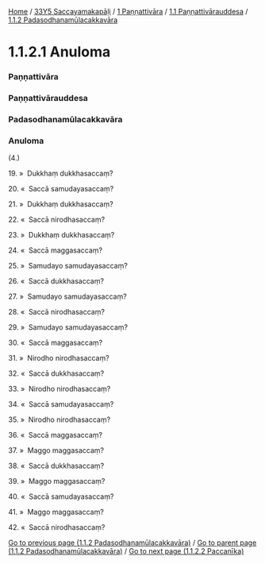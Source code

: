 
[Home](/) / [33Y5 Saccayamakapāḷi](../../../../33Y5.md) / [1 Paṇṇattivāra](../../../1.md) / [1.1 Paṇṇattivārauddesa](../../1.1.md) / [1.1.2 Padasodhanamūlacakkavāra](../1.1.2.md)

# 1.1.2.1 Anuloma

### Paṇṇattivāra

### Paṇṇattivārauddesa

### Padasodhanamūlacakkavāra

### Anuloma

(4.)

19\. »  Dukkhaṃ dukkhasaccaṃ?

20\. «  Saccā samudayasaccaṃ?

21\. »  Dukkhaṃ dukkhasaccaṃ?

22\. «  Saccā nirodhasaccaṃ?

23\. »  Dukkhaṃ dukkhasaccaṃ?

24\. «  Saccā maggasaccaṃ?

25\. »  Samudayo samudayasaccaṃ?

26\. «  Saccā dukkhasaccaṃ?

27\. »  Samudayo samudayasaccaṃ?

28\. «  Saccā nirodhasaccaṃ?

29\. »  Samudayo samudayasaccaṃ?

30\. «  Saccā maggasaccaṃ?

31\. »  Nirodho nirodhasaccaṃ?

32\. «  Saccā dukkhasaccaṃ?

33\. »  Nirodho nirodhasaccaṃ?

34\. «  Saccā samudayasaccaṃ?

35\. »  Nirodho nirodhasaccaṃ?

36\. «  Saccā maggasaccaṃ?

37\. »  Maggo maggasaccaṃ?

38\. «  Saccā dukkhasaccaṃ?

39\. »  Maggo maggasaccaṃ?

40\. «  Saccā samudayasaccaṃ?

41\. »  Maggo maggasaccaṃ?

42\. «  Saccā nirodhasaccaṃ?

[Go to previous page (1.1.2 Padasodhanamūlacakkavāra)](../1.1.2.md) / [Go to parent page (1.1.2 Padasodhanamūlacakkavāra)](../1.1.2.md) / [Go to next page (1.1.2.2 Paccanīka)](1.1.2.2.md)


